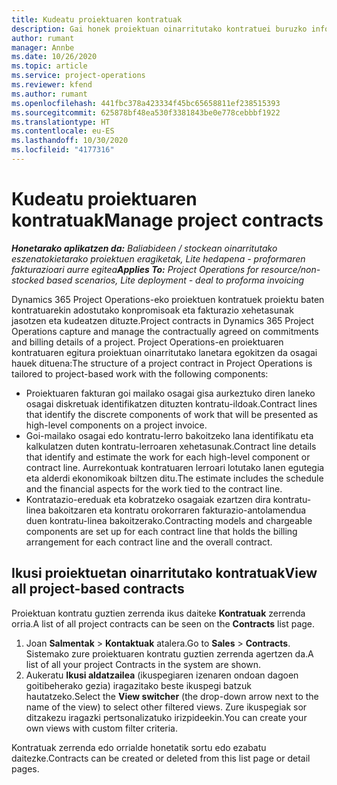 ```yaml
---
title: Kudeatu proiektuaren kontratuak
description: Gai honek proiektuan oinarritutako kontratuei buruzko informazioa ikusten du.
author: rumant
manager: Annbe
ms.date: 10/26/2020
ms.topic: article
ms.service: project-operations
ms.reviewer: kfend
ms.author: rumant
ms.openlocfilehash: 441fbc378a423334f45bc65658811ef238515393
ms.sourcegitcommit: 625878bf48ea530f3381843be0e778cebbbf1922
ms.translationtype: HT
ms.contentlocale: eu-ES
ms.lasthandoff: 10/30/2020
ms.locfileid: "4177316"
---
```

# <a name="manage-project-contracts"></a><span data-ttu-id="f42f5-103">Kudeatu proiektuaren kontratuak</span><span class="sxs-lookup"><span data-stu-id="f42f5-103">Manage project contracts</span></span>

<span data-ttu-id="f42f5-104">_**Honetarako aplikatzen da:** Baliabideen / stockean oinarritutako eszenatokietarako proiektuen eragiketak, Lite hedapena - proformaren fakturazioari aurre egitea_</span><span class="sxs-lookup"><span data-stu-id="f42f5-104">_**Applies To:** Project Operations for resource/non-stocked based scenarios, Lite deployment - deal to proforma invoicing_</span></span>

<span data-ttu-id="f42f5-105">Dynamics 365 Project Operations-eko proiektuen kontratuek proiektu baten kontratuarekin adostutako konpromisoak eta fakturazio xehetasunak jasotzen eta kudeatzen dituzte.</span><span class="sxs-lookup"><span data-stu-id="f42f5-105">Project contracts in Dynamics 365 Project Operations capture and manage the contractually agreed on commitments and billing details of a project.</span></span> <span data-ttu-id="f42f5-106">Project Operations-en proiektuaren kontratuaren egitura proiektuan oinarritutako lanetara egokitzen da osagai hauek dituena:</span><span class="sxs-lookup"><span data-stu-id="f42f5-106">The structure of a project contract in Project Operations is tailored to project-based work with the following components:</span></span>

- <span data-ttu-id="f42f5-107">Proiektuaren fakturan goi mailako osagai gisa aurkeztuko diren laneko osagai diskretuak identifikatzen dituzten kontratu-ildoak.</span><span class="sxs-lookup"><span data-stu-id="f42f5-107">Contract lines that identify the discrete components of work that will be presented as high-level components on a project invoice.</span></span>
- <span data-ttu-id="f42f5-108">Goi-mailako osagai edo kontratu-lerro bakoitzeko lana identifikatu eta kalkulatzen duten kontratu-lerroaren xehetasunak.</span><span class="sxs-lookup"><span data-stu-id="f42f5-108">Contract line details that identify and estimate the work for each high-level component or contract line.</span></span> <span data-ttu-id="f42f5-109">Aurrekontuak kontratuaren lerroari lotutako lanen egutegia eta alderdi ekonomikoak biltzen ditu.</span><span class="sxs-lookup"><span data-stu-id="f42f5-109">The estimate includes the schedule and the financial aspects for the work tied to the contract line.</span></span>
- <span data-ttu-id="f42f5-110">Kontratazio-ereduak eta kobratzeko osagaiak ezartzen dira kontratu-linea bakoitzaren eta kontratu orokorraren fakturazio-antolamendua duen kontratu-linea bakoitzerako.</span><span class="sxs-lookup"><span data-stu-id="f42f5-110">Contracting models and chargeable components are set up for each contract line that holds the billing arrangement for each contract line and the overall contract.</span></span>

## <a name="view-all-project-based-contracts"></a><span data-ttu-id="f42f5-111">Ikusi proiektuetan oinarritutako kontratuak</span><span class="sxs-lookup"><span data-stu-id="f42f5-111">View all project-based contracts</span></span>

<span data-ttu-id="f42f5-112">Proiektuan kontratu guztien zerrenda ikus daiteke **Kontratuak** zerrenda orria.</span><span class="sxs-lookup"><span data-stu-id="f42f5-112">A list of all project contracts can be seen on the **Contracts** list page.</span></span> 

1. <span data-ttu-id="f42f5-113">Joan **Salmentak** > **Kontaktuak** atalera.</span><span class="sxs-lookup"><span data-stu-id="f42f5-113">Go to **Sales** > **Contracts**.</span></span> <span data-ttu-id="f42f5-114">Sistemako zure proiektuaren kontratu guztien zerrenda agertzen da.</span><span class="sxs-lookup"><span data-stu-id="f42f5-114">A list of all your project Contracts in the system are shown.</span></span> 
2. <span data-ttu-id="f42f5-115">Aukeratu **Ikusi aldatzailea** (ikuspegiaren izenaren ondoan dagoen goitibeherako gezia) iragazitako beste ikuspegi batzuk hautatzeko.</span><span class="sxs-lookup"><span data-stu-id="f42f5-115">Select the **View switcher** (the drop-down arrow next to the name of the view) to select other filtered views.</span></span> <span data-ttu-id="f42f5-116">Zure ikuspegiak sor ditzakezu iragazki pertsonalizatuko irizpideekin.</span><span class="sxs-lookup"><span data-stu-id="f42f5-116">You can create your own views with custom filter criteria.</span></span>

<span data-ttu-id="f42f5-117">Kontratuak zerrenda edo orrialde honetatik sortu edo ezabatu daitezke.</span><span class="sxs-lookup"><span data-stu-id="f42f5-117">Contracts can be created or deleted from this list page or detail pages.</span></span>
